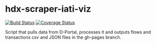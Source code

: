 # hdx-scraper-iati-viz
[![Build Status](https://github.com/OCHA-DAP/hdx-scraper-iati-viz/workflows/build/badge.svg)](https://github.com/OCHA-DAP/hdx-scraper-iati-viz/actions?query=workflow%3Abuild) [![Coverage Status](https://coveralls.io/repos/github/OCHA-DAP/hdx-scraper-iati-viz/badge.svg?branch=master&ts=1)](https://coveralls.io/github/OCHA-DAP/hdx-scraper-iati-viz?branch=master)

Script that pulls data from D-Portal, processes it and outputs flows and transactions csv and JSON files in the 
gh-pages branch.